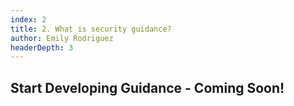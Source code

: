 ```yaml
---
index: 2
title: 2. What is security guidance?
author: Emily Rodriguez
headerDepth: 3
---
```


## Start Developing Guidance - Coming Soon!